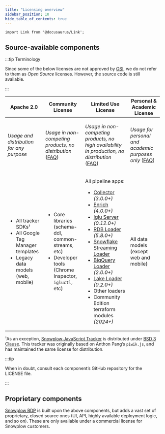 ```yaml
---
title: "Licensing overview"
sidebar_position: 10
hide_table_of_contents: true
---
```


```mdx-code-block
import Link from '@docusaurus/Link';
```

## Source-available components

:::tip Terminology

Since some of the below licenses are not approved by [OSI](https://opensource.org/licenses/), we do not refer to them as _Open Source_ licenses. However, the source code is still available.

:::

<table>
<thead>

<tr>
<th><Link to="http://www.apache.org/licenses/LICENSE-2.0">Apache 2.0</Link></th>
<th><Link to="/community-license-1.0/">Community License</Link></th>
<th><Link to="/limited-use-license-1.0/">Limited Use License</Link></th>
<th><Link to="/personal-and-academic-license-1.0/">Personal & Academic License</Link></th>
</tr>

</thead>
<tbody>

<tr style={{verticalAlign: "top"}}>
<td>

_Usage and distribution for any purpose_

</td>
<td>

_Usage in non-competing products, no distribution_ ([FAQ](/docs/contributing/community-license-faq/index.md))

</td>
<td>

_Usage in non-competing products, no high availability in production, no distribution_  ([FAQ](/docs/contributing/limited-use-license-faq/index.md))

</td>
<td>

_Usage for personal and academic purposes only_ ([FAQ](/docs/contributing/personal-and-academic-license-faq/index.md))

</td>
</tr>

<tr style={{verticalAlign: "top"}}>
<td>

* All tracker SDKs¹
* All Google Tag Manager templates
* Legacy data models (web, mobile)

</td>
<td>

* Core libraries (schema-ddl, common-streams, etc)
* Developer tools (Chrome Inspector, `igluctl`, etc)

</td>
<td>

All pipeline apps:
* [Collector](/docs/pipeline-components-and-applications/stream-collector/index.md) _(3.0.0+)_
* [Enrich](/docs/pipeline-components-and-applications/enrichment-components/index.md) _(4.0.0+)_
* [Iglu Server](/docs/pipeline-components-and-applications/iglu/iglu-repositories/iglu-server/index.md) _(0.12.0+)_
* [RDB Loader](/docs/pipeline-components-and-applications/loaders-storage-targets/snowplow-rdb-loader/index.md) _(5.8.0+)_
* [Snowflake Streaming Loader](/docs/pipeline-components-and-applications/loaders-storage-targets/snowflake-streaming-loader/index.md)
* [BigQuery Loader](/docs/pipeline-components-and-applications/loaders-storage-targets/bigquery-loader/index.md) _(2.0.0+)_
* [Lake Loader](/docs/pipeline-components-and-applications/loaders-storage-targets/lake-loader/index.md) _(0.2.0+)_
* Other loaders
* Community Edition terraform modules _(2024+)_

</td>
<td>

All data models (except web and mobile)

</td>
</tr>

</tbody>
</table>

¹As an exception, [Snowplow JavaScript Tracker](https://github.com/snowplow/snowplow-javascript-tracker) is distributed under [BSD 3 Clause](https://opensource.org/licenses/BSD-3-Clause). This tracker was originally based on Anthon Pang’s `piwik.js`, and has maintained the same license for distribution.

:::tip

When in doubt, consult each component’s GitHub repository for the LICENSE file.

:::

## Proprietary components

[Snowplow BDP](https://snowplow.io/snowplow-bdp/) is built upon the above components, but adds a vast set of proprietary, closed source ones (UI, API, highly available deployment logic, and so on). These are only available under a commercial license for Snowplow customers.
